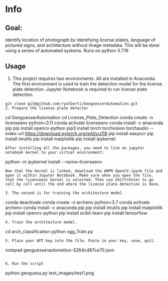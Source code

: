 # Info
## Goal:
Identify location of photograph by identifying license plates, language of pictured signs, and architecture without image metadata. This will be done using a series of automated systems.
Runs on python 3.7.16
## Usage
1. This project requires two environments. All are installed in Anaconda. The first environment is used to train the detection model for the license plate detection. Jupyter Notebook is required to run license plate detection.

```
git clone git@github.com:ryalberti/GeoguesserAutomation.git
2. Prepare the license plate detector
```
cd GeoguesserAutomation
cd License_Plate_Detection
conda create -n licenseenv python=3.11
conda activate licenseenv
conda install -c anaconda pip
pip install opencv-python
pip3 install torch torchvision torchaudio --index-url https://download.pytorch.org/whl/cu118
pip install easyocr
pip install imutils
pip install matplotlib
pip install ipykernel
```
After installing all the packages, you need to link an jupyter notebook kernel to your virtual environment:
```
python -m ipykernel install --name=licenseenv
```
Now that the kernel is linked, download the ANPR OpenCV.ipynb file and open it within Jupyter Notebook. Make sure when you open the file, that the licenseenv kernel is selected. Then use Shift+Enter to go cell by cell until the end where the license plate detection is done.

3. The second is for training the architecture model.

```
conda deactivate
conda create -n archenv python=3.7 
conda activate archenv
conda install -c anaconda pip
pip install imutils 
pip install matplotlib
pip install opencv-python
pip install scikit-learn
pip install tensorflow
```
4. Train the architecture model.
```
cd arch_classification
python vgg_Train.py 
```
5. Place your API key into the file. Paste in your key, save, quit.
```
notepad geoguesserautomation-5264cd87ce70.json
```

6. Run the script
```
python geoguess.py test_images/test1.png
```
